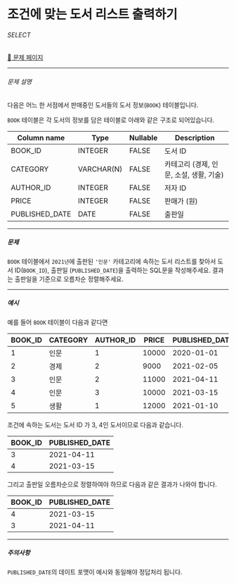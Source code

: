 # 조건에 맞는 도서 리스트 출력하기

###### SELECT

[:link: 문제 페이지](https://school.programmers.co.kr/learn/courses/30/lessons/144853)

---

###### 문제 설명

다음은 어느 한 서점에서 판매중인 도서들의 도서 정보(`BOOK`) 테이블입니다.

`BOOK` 테이블은 각 도서의 정보를 담은 테이블로 아래와 같은 구조로 되어있습니다.

| Column name    | Type       | Nullable | Description                             |
| -------------- | ---------- | -------- | --------------------------------------- |
| BOOK_ID        | INTEGER    | FALSE    | 도서 ID                                 |
| CATEGORY       | VARCHAR(N) | FALSE    | 카테고리 (경제, 인문, 소설, 생활, 기술) |
| AUTHOR_ID      | INTEGER    | FALSE    | 저자 ID                                 |
| PRICE          | INTEGER    | FALSE    | 판매가 (원)                             |
| PUBLISHED_DATE | DATE       | FALSE    | 출판일                                  |

---

##### 문제

`BOOK` 테이블에서 `2021년`에 출판된 `'인문'` 카테고리에 속하는 도서 리스트를 찾아서 도서 ID(`BOOK_ID`), 출판일 (`PUBLISHED_DATE`)을 출력하는 SQL문을 작성해주세요.
결과는 출판일을 기준으로 오름차순 정렬해주세요.

---

##### 예시

예를 들어 `BOOK` 테이블이 다음과 같다면

| BOOK_ID | CATEGORY | AUTHOR_ID | PRICE | PUBLISHED_DATE |
| ------- | -------- | --------- | ----- | -------------- |
| 1       | 인문     | 1         | 10000 | 2020-01-01     |
| 2       | 경제     | 2         | 9000  | 2021-02-05     |
| 3       | 인문     | 2         | 11000 | 2021-04-11     |
| 4       | 인문     | 3         | 10000 | 2021-03-15     |
| 5       | 생활     | 1         | 12000 | 2021-01-10     |

조건에 속하는 도서는 도서 ID 가 3, 4인 도서이므로 다음과 같습니다.

| BOOK_ID | PUBLISHED_DATE |
| ------- | -------------- |
| 3       | 2021-04-11     |
| 4       | 2021-03-15     |

그리고 출판일 오름차순으로 정렬하여야 하므로 다음과 같은 결과가 나와야 합니다.

| BOOK_ID | PUBLISHED_DATE |
| ------- | -------------- |
| 4       | 2021-03-15     |
| 3       | 2021-04-11     |

---

##### 주의사항

`PUBLISHED_DATE`의 데이트 포맷이 예시와 동일해야 정답처리 됩니다.
